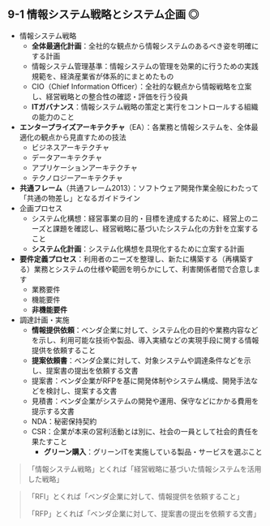 ## 9-1 情報システム戦略とシステム企画 ◎
- 情報システム戦略
  - **全体最適化計画**：全社的な観点から情報システムのあるべき姿を明確にする計画
  - 情報システム管理基準：情報システムの管理を効果的に行うための実践規範を、経済産業省が体系的にまとめたもの
  - CIO（Chief Information Officer）：全社的な観点から情報戦略を立案し、経営戦略との整合性の確認・評価を行う役員
  - **ITガバナンス**：情報システム戦略の策定と実行をコントロールする組織の能力のこと
- **エンタープライズアーキテクチャ**（EA）：各業務と情報システムを、全体最適化の観点から見直すための技法
  - ビジネスアーキテクチャ
  - データアーキテクチャ
  - アプリケーションアーキテクチャ
  - テクノロジーアーキテクチャ
- **共通フレーム**（共通フレーム2013）：ソフトウェア開発作業全般にわたって「共通の物差し」となるガイドライン
- 企画プロセス
  - システム化構想：経営事業の目的・目標を達成するために、経営上のニーズと課題を確認し、経営戦略に基づいたシステム化の方針を立案すること
  - **システム化計画**：システム化構想を具現化するために立案する計画
- **要件定義プロセス**：利用者のニーズを整理し、新たに構築する（再構築する）業務とシステムの仕様や範囲を明らかにして、利害関係者間で合意します
  - 業務要件
  - 機能要件
  - **非機能要件**
- 調達計画・実施
  - **情報提供依頼**：ベンダ企業に対して、システム化の目的や業務内容などを示し、利用可能な技術や製品、導入実績などの実現手段に関する情報提供を依頼すること
  - **提案依頼書**：ベンダ企業に対して、対象システムや調達条件などを示し、提案書の提出を依頼する文書
  - 提案書：ベンダ企業がRFPを基に開発体制やシステム構成、開発手法などを検討し、提案する文書
  - 見積書：ベンダ企業がシステムの開発や運用、保守などにかかる費用を提示する文書
  - NDA：秘密保持契約
  - CSR：企業が本来の営利活動とは別に、社会の一員として社会的責任を果たすこと
    - **グリーン購入**：グリーンITを実施している製品・サービスを選ぶこと


> 「情報システム戦略」とくれば「経営戦略に基づいた情報システムを活用した戦略」

> 「RFI」とくれば「ベンダ企業に対して、情報提供を依頼すること」
> 
> 「RFP」とくれば「ベンダ企業に対して、提案書の提出を依頼する文書」
